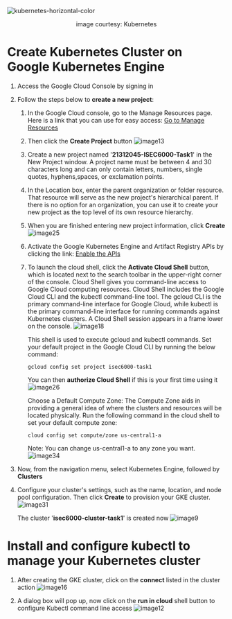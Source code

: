 ![kubernetes-horizontal-color](https://github.com/refanarasheed/21312045-isec6000-assignment1-task1/assets/143176582/d89b9c37-afc8-4b40-997b-ddf2478eba96)

<div align="center">image courtesy: Kubernetes</div>

# Create Kubernetes Cluster on Google Kubernetes Engine
1)	Access the Google Cloud Console by signing in
2)	Follow the steps below to **create a new project**:
       1) In the Google Cloud console, go to the Manage Resources page. Here is a link that you can use for easy access: [Go to Manage Resources](https://console.cloud.google.com/cloud-resource-manager?walkthrough_id=resource-manager--create-project&start_index=1&_ga=2.210894805.1333585992.1693288858-1368561227.1693027365&_gac=1.54144346.1693027503.CjwKCAjwoqGnBhAcEiwAwK-OkdDkdFh8ORWsvhT0rYfi1Z1M_rtcCVCt1oi9nYEgsSw0TueDC7ddFhoCx90QAvD_BwE#step_index=1)
       3) Then click the **Create Project** button
          ![image13](https://github.com/refanarasheed/21312045-isec6000-assignment1-task1/assets/143176582/dbbb476b-6092-4be6-812e-3eee969a6d4c)

       4) Create a new project named '**21312045-ISEC6000-Task1**' in the New Project window. A project name must be between 4 and 30 characters long and can only contain letters, numbers, single quotes, hyphens,spaces, or exclamation points.
       5) In the Location box, enter the parent organization or folder resource. That resource will serve as the new project's hierarchical parent. If there is no option for an organization, you can use it to create your new project as the top level of its own resource hierarchy.
       6) When you are finished entering new project information, click **Create**
          ![image25](https://github.com/refanarasheed/21312045-isec6000-assignment1-task1/assets/143176582/a9e583ad-2189-44c2-b567-c19506a5d4e3)

       7) Activate the Google Kubernetes Engine and Artifact Registry APIs by clicking the link: [Enable the APIs](https://console.cloud.google.com/flows/enableapiapiid=artifactregistry.googleapis.com,container.googleapis.com)

       8) To launch the cloud shell, click the **Activate Cloud Shell** button, which is located next to the search toolbar in the upper-right corner of the console. Cloud Shell gives you command-line access to Google Cloud computing resources. Cloud Shell includes the Google Cloud CLI and the kubectl command-line tool. The gcloud CLI is the primary command-line interface for Google Cloud, while kubectl is the primary command-line interface for running commands against Kubernetes clusters. 
          A Cloud Shell session appears in a frame lower on the console.
          ![image18](https://github.com/refanarasheed/21312045-isec6000-assignment1-task1/assets/143176582/a1ea6bc5-b4bb-473a-9b72-4a0f2238f40d)

          This shell is used to execute gcloud and kubectl commands. Set your default project in the Google Cloud CLI by running the below command:
          ```
          gcloud config set project isec6000-task1 
          ```
          You can then **authorize Cloud Shell** if this is your first time using it
          ![image26](https://github.com/refanarasheed/21312045-isec6000-assignment1-task1/assets/143176582/022a3d54-dc4c-4fae-ba88-d61299b24f97)

          Choose a Default Compute Zone: The Compute Zone aids in providing a general idea of where the clusters and resources will be located physically.
          Run the following command in the cloud shell to set your default compute zone:
          ```
          cloud config set compute/zone us-central1-a 
          ```
          Note: You can change us-central1-a to any zone you want.
          ![image34](https://github.com/refanarasheed/21312045-isec6000-assignment1-task1/assets/143176582/34d0d54d-3300-4dd6-91b5-e16c83c1e0f7)

3)  Now, from the navigation menu, select Kubernetes Engine, followed by **Clusters**

4) Configure your cluster's settings, such as the name, location, and node pool configuration. Then click **Create** to provision your GKE cluster.
    ![image31](https://github.com/refanarasheed/21312045-isec6000-assignment1-task1/assets/143176582/8668d953-7ac5-4686-beb0-c2547959724e)

    The cluster '**isec6000-cluster-task1**' is created now
    ![image9](https://github.com/refanarasheed/21312045-isec6000-assignment1-task1/assets/143176582/fb77e895-cb56-4912-b0a3-65ac120ec8af)

# Install and configure kubectl to manage your Kubernetes cluster
1) After creating the GKE cluster, click on the **connect** listed in the cluster action
   ![image16](https://github.com/refanarasheed/21312045-isec6000-assignment1-task1/assets/143176582/019a1db1-c84e-4952-98d9-5d466e97edc8)

2) A dialog box will pop up, now click on the **run in cloud** shell button to configure Kubectl command line access
  ![image12](https://github.com/refanarasheed/21312045-isec6000-assignment1-task1/assets/143176582/a588aa59-744f-4286-bf48-310cca3b0860)
